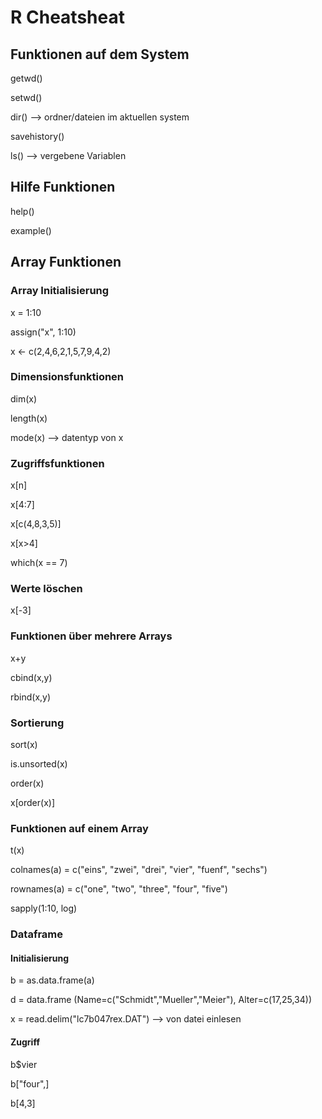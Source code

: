# R Cheatsheat

## Funktionen auf dem System

getwd()

setwd()

dir() --> ordner/dateien im aktuellen system

savehistory()

ls() --> vergebene Variablen

## Hilfe Funktionen

help()

example()

## Array Funktionen

### Array Initialisierung

x = 1:10

assign("x", 1:10)

x <- c(2,4,6,2,1,5,7,9,4,2)

### Dimensionsfunktionen

dim(x)

length(x)

mode(x) --> datentyp von x

### Zugriffsfunktionen

x[n]

x[4:7]

x[c(4,8,3,5)]

x[x>4]

which(x == 7)

### Werte löschen

x[-3]

### Funktionen über mehrere Arrays

x+y

cbind(x,y)

rbind(x,y)


### Sortierung

sort(x)

is.unsorted(x)

order(x)

x[order(x)]

### Funktionen auf einem Array

t(x)

colnames(a) = c("eins", "zwei", "drei", "vier", "fuenf", "sechs")

rownames(a) = c("one", "two", "three", "four", "five")

sapply(1:10, log)

### Dataframe

#### Initialisierung

b = as.data.frame(a)

d = data.frame (Name=c("Schmidt","Mueller","Meier"), Alter=c(17,25,34)) 

x = read.delim("lc7b047rex.DAT") --> von datei einlesen

#### Zugriff

b$vier

b["four",]

b[4,3]



